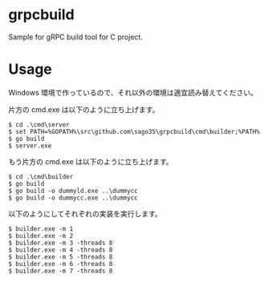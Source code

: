 # grpcbuild

Sample for gRPC build tool for C project.


# Usage

Windows 環境で作っているので、それ以外の環境は適宜読み替えてください。

片方の cmd.exe は以下のように立ち上げます。

    $ cd .\cmd\server
    $ set PATH=%GOPATH%\src\github.com\sago35\grpcbuild\cmd\builder;%PATH%
    $ go build
    $ server.exe

もう片方の cmd.exe は以下のように立ち上げます。

    $ cd .\cmd\builder
    $ go build
    $ go build -o dummyld.exe ..\dummycc
    $ go build -o dummycc.exe ..\dummycc

以下のようにしてそれぞれの実装を実行します。

    $ builder.exe -m 1
    $ builder.exe -m 2
    $ builder.exe -m 3 -threads 8
    $ builder.exe -m 4 -threads 8
    $ builder.exe -m 5 -threads 8
    $ builder.exe -m 6 -threads 8
    $ builder.exe -m 7 -threads 8

